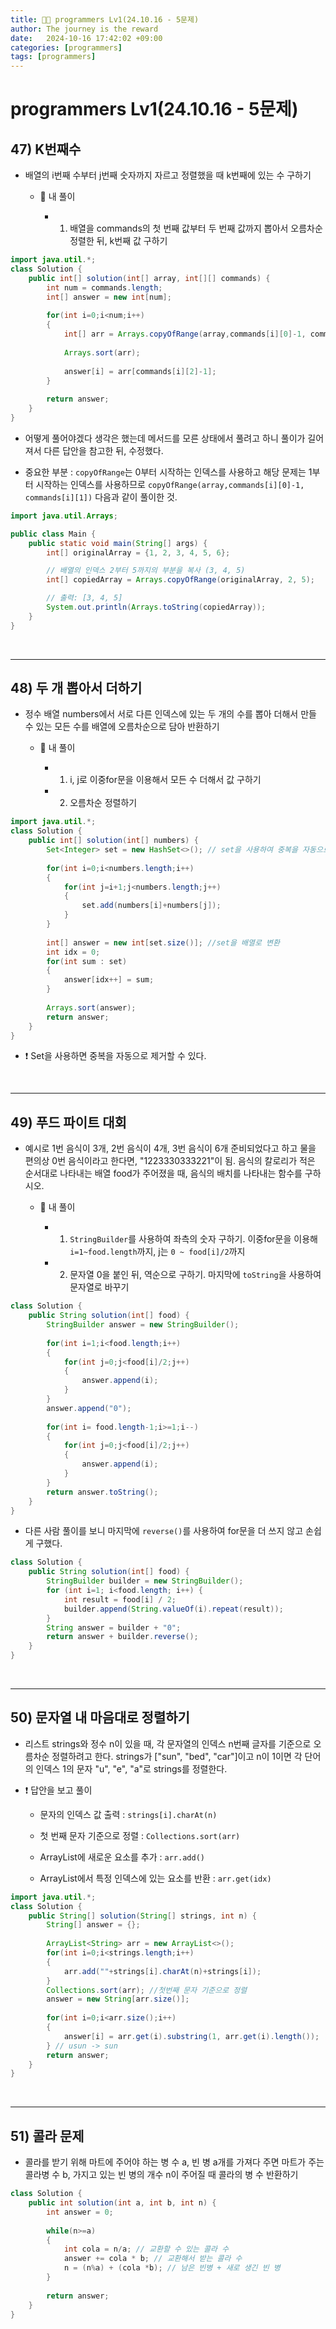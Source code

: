 ```yaml
---
title: 💪🏻 programmers Lv1(24.10.16 - 5문제)
author: The journey is the reward
date:   2024-10-16 17:42:02 +09:00
categories: [programmers]
tags: [programmers]
---
```


# programmers Lv1(24.10.16 - 5문제)

## 47) K번째수

- 배열의 i번째 수부터 j번째 숫자까지 자르고 정렬했을 때 k번째에 있는 수 구하기

	- 📌 내 풀이
		
		- 1) 배열을 commands의 첫 번째 값부터 두 번째 값까지 뽑아서 오름차순 정렬한 뒤, k번째 값 구하기

```java
import java.util.*;
class Solution {
    public int[] solution(int[] array, int[][] commands) {
        int num = commands.length;
        int[] answer = new int[num];
        
        for(int i=0;i<num;i++)
        {
            int[] arr = Arrays.copyOfRange(array,commands[i][0]-1, commands[i][1]);
            
            Arrays.sort(arr);
            
            answer[i] = arr[commands[i][2]-1];
        }
        
        return answer;
    }
}
```

- 어떻게 풀어야겠다 생각은 했는데 메서드를 모른 상태에서 풀려고 하니 풀이가 길어져서 다른 답안을 참고한 뒤, 수정했다.

- 중요한 부분 : `copyOfRange`는 0부터 시작하는 인덱스를 사용하고 해당 문제는 1부터 시작하는 인덱스를 사용하므로 `copyOfRange(array,commands[i][0]-1, commands[i][1])` 다음과 같이 풀이한 것.

```java
import java.util.Arrays;

public class Main {
    public static void main(String[] args) {
        int[] originalArray = {1, 2, 3, 4, 5, 6};

        // 배열의 인덱스 2부터 5까지의 부분을 복사 (3, 4, 5)
        int[] copiedArray = Arrays.copyOfRange(originalArray, 2, 5);

        // 출력: [3, 4, 5]
        System.out.println(Arrays.toString(copiedArray));
    }
}

```

<br>

---

## 48) 두 개 뽑아서 더하기 

- 정수 배열 numbers에서 서로 다른 인덱스에 있는 두 개의 수를 뽑아 더해서 만들 수 있는 모든 수를 배열에 오름차순으로 담아 반환하기

	- 📌 내 풀이

		- 1) i, j로 이중for문을 이용해서 모든 수 더해서 값 구하기

		- 2) 오름차순 정렬하기

```java
import java.util.*;
class Solution {
    public int[] solution(int[] numbers) {
        Set<Integer> set = new HashSet<>(); // set을 사용하여 중복을 자동으로 제거
        
        for(int i=0;i<numbers.length;i++)
        {
            for(int j=i+1;j<numbers.length;j++)
            {
                set.add(numbers[i]+numbers[j]);
            }
        }
        
        int[] answer = new int[set.size()]; //set을 배열로 변환
        int idx = 0;
        for(int sum : set)
        {
            answer[idx++] = sum;
        }
        
        Arrays.sort(answer);
        return answer;
    }
}
```

- ❗ Set을 사용하면 중복을 자동으로 제거할 수 있다. 

<br>

---

## 49) 푸드 파이트 대회

- 예시로 1번 음식이 3개, 2번 음식이 4개, 3번 음식이 6개 준비되었다고 하고 물을 편의상 0번 음식이라고 한다면, "1223330333221"이 됨. 음식의 칼로리가 적은 순서대로 나타내는 배열 food가 주어졌을 때, 음식의 배치를 나타내는 함수를 구하시오.

	- 📌 내 풀이

		- 1) `StringBuilder`를 사용하여 좌측의 숫자 구하기. 이중for문을 이용해 `i=1~food.length`까지, j는 `0 ~ food[i]/2`까지 

		- 2) 문자열 0을 붙인 뒤, 역순으로 구하기. 마지막에 `toString`을 사용하여 문자열로 바꾸기

```java
class Solution {
    public String solution(int[] food) {
        StringBuilder answer = new StringBuilder();
        
        for(int i=1;i<food.length;i++)
        {
            for(int j=0;j<food[i]/2;j++)
            {
                answer.append(i);
            }
        }
        answer.append("0");
        
        for(int i= food.length-1;i>=1;i--)
        {
            for(int j=0;j<food[i]/2;j++)
            {
                answer.append(i);
            }
        }
        return answer.toString();
    }
}
```

- 다른 사람 풀이를 보니 마지막에 `reverse()`를 사용하여 for문을 더 쓰지 않고 손쉽게 구했다.

```java
class Solution {
    public String solution(int[] food) {
        StringBuilder builder = new StringBuilder();
        for (int i=1; i<food.length; i++) {
            int result = food[i] / 2;
            builder.append(String.valueOf(i).repeat(result));
        }
        String answer = builder + "0";
        return answer + builder.reverse();
    }
}
```


<br>

---

## 50) 문자열 내 마음대로 정렬하기

- 리스트 strings와 정수 n이 있을 때, 각 문자열의 인덱스 n번째 글자를 기준으로 오름차순 정렬하려고 한다. strings가 ["sun", "bed", "car"]이고 n이 1이면 각 단어의 인덱스 1의 문자 "u", "e", "a"로 strings를 정렬한다.

- ❗ 답안을 보고 풀이

	- 문자의 인덱스 값 출력 : `strings[i].charAt(n)`

	- 첫 번째 문자 기준으로 정렬 : `Collections.sort(arr)`

	- ArrayList에 새로운 요소를 추가 : `arr.add()`

	- ArrayList에서 특정 인덱스에 있는 요소를 반환 : `arr.get(idx)`

```java
import java.util.*;
class Solution {
    public String[] solution(String[] strings, int n) {
        String[] answer = {};
        
        ArrayList<String> arr = new ArrayList<>();
        for(int i=0;i<strings.length;i++)
        {
            arr.add(""+strings[i].charAt(n)+strings[i]);
        }
        Collections.sort(arr); //첫번째 문자 기준으로 정렬
        answer = new String[arr.size()];
        
        for(int i=0;i<arr.size();i++)
        {
            answer[i] = arr.get(i).substring(1, arr.get(i).length());
        } // usun -> sun
        return answer;
    }
}
```


<br>

---

## 51) 콜라 문제

- 콜라를 받기 위해 마트에 주어야 하는 병 수 a, 빈 병 a개를 가져다 주면 마트가 주는 콜라병 수 b, 가지고 있는 빈 병의 개수 n이 주어질 때 콜라의 병 수 반환하기


```java
class Solution {
    public int solution(int a, int b, int n) {
        int answer = 0;
        
        while(n>=a)
        {
            int cola = n/a; // 교환할 수 있는 콜라 수
            answer += cola * b; // 교환해서 받는 콜라 수
            n = (n%a) + (cola *b); // 남은 빈병 + 새로 생긴 빈 병
        }
        
        return answer;
    }
}
```
